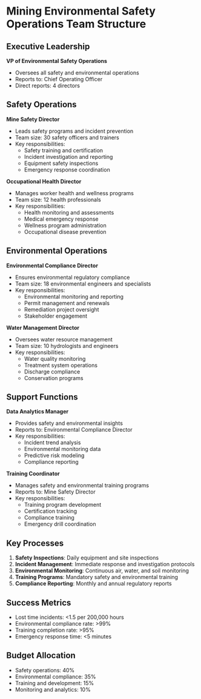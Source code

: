 # Mining Environmental Safety Operations Team Structure

## Executive Leadership
**VP of Environmental Safety Operations**
- Oversees all safety and environmental operations
- Reports to: Chief Operating Officer
- Direct reports: 4 directors

## Safety Operations
**Mine Safety Director**
- Leads safety programs and incident prevention
- Team size: 30 safety officers and trainers
- Key responsibilities:
  - Safety training and certification
  - Incident investigation and reporting
  - Equipment safety inspections
  - Emergency response coordination

**Occupational Health Director**
- Manages worker health and wellness programs
- Team size: 12 health professionals
- Key responsibilities:
  - Health monitoring and assessments
  - Medical emergency response
  - Wellness program administration
  - Occupational disease prevention

## Environmental Operations
**Environmental Compliance Director**
- Ensures environmental regulatory compliance
- Team size: 18 environmental engineers and specialists
- Key responsibilities:
  - Environmental monitoring and reporting
  - Permit management and renewals
  - Remediation project oversight
  - Stakeholder engagement

**Water Management Director**
- Oversees water resource management
- Team size: 10 hydrologists and engineers
- Key responsibilities:
  - Water quality monitoring
  - Treatment system operations
  - Discharge compliance
  - Conservation programs

## Support Functions
**Data Analytics Manager**
- Provides safety and environmental insights
- Reports to: Environmental Compliance Director
- Key responsibilities:
  - Incident trend analysis
  - Environmental monitoring data
  - Predictive risk modeling
  - Compliance reporting

**Training Coordinator**
- Manages safety and environmental training programs
- Reports to: Mine Safety Director
- Key responsibilities:
  - Training program development
  - Certification tracking
  - Compliance training
  - Emergency drill coordination

## Key Processes
1. **Safety Inspections**: Daily equipment and site inspections
2. **Incident Management**: Immediate response and investigation protocols
3. **Environmental Monitoring**: Continuous air, water, and soil monitoring
4. **Training Programs**: Mandatory safety and environmental training
5. **Compliance Reporting**: Monthly and annual regulatory reports

## Success Metrics
- Lost time incidents: <1.5 per 200,000 hours
- Environmental compliance rate: >99%
- Training completion rate: >95%
- Emergency response time: <5 minutes

## Budget Allocation
- Safety operations: 40%
- Environmental compliance: 35%
- Training and development: 15%
- Monitoring and analytics: 10%